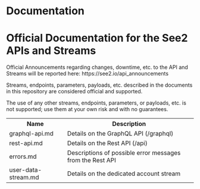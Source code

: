 # Documentation
<h1>Official Documentation for the See2 APIs and Streams</h1>

<p>Official Announcements regarding changes, downtime, etc. to the API and Streams will be reported here: https://see2.io/api_announcements</p>

<p>Streams, endpoints, parameters, payloads, etc. described in the documents in this repository are considered official and supported.</p>

<p>The use of any other streams, endpoints, parameters, or payloads, etc. is not supported; use them at your own risk and with no guarantees.</p>

<table>
  <tr><th>Name</th><th>Description</th></tr>
  <tr><td>graphql-api.md</td><td>Details on the GraphQL API (/graphql)</td></tr>
  <tr><td>rest-api.md</td><td>Details on the Rest API (/api)</td></tr>
  <tr><td>errors.md</td><td>Descriptions of possible error messages from the Rest API</td></tr>
  <tr><td>user-data-stream.md</td><td>Details on the dedicated account stream</td></tr>
</table>
